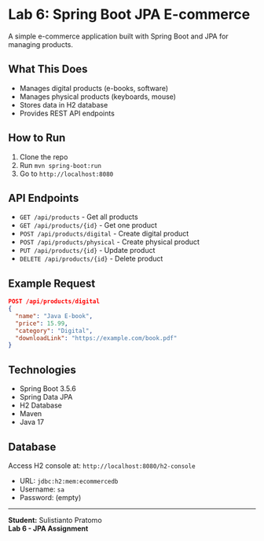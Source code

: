# Lab 6: Spring Boot JPA E-commerce

A simple e-commerce application built with Spring Boot and JPA for managing products.

## What This Does
- Manages digital products (e-books, software)
- Manages physical products (keyboards, mouse)
- Stores data in H2 database
- Provides REST API endpoints

## How to Run
1. Clone the repo
2. Run `mvn spring-boot:run`
3. Go to `http://localhost:8080`

## API Endpoints
- `GET /api/products` - Get all products
- `GET /api/products/{id}` - Get one product
- `POST /api/products/digital` - Create digital product
- `POST /api/products/physical` - Create physical product
- `PUT /api/products/{id}` - Update product
- `DELETE /api/products/{id}` - Delete product

## Example Request
```json
POST /api/products/digital
{
  "name": "Java E-book",
  "price": 15.99,
  "category": "Digital",
  "downloadLink": "https://example.com/book.pdf"
}
```

## Technologies
- Spring Boot 3.5.6
- Spring Data JPA
- H2 Database
- Maven
- Java 17

## Database
Access H2 console at: `http://localhost:8080/h2-console`
- URL: `jdbc:h2:mem:ecommercedb`
- Username: `sa`
- Password: (empty)

---
**Student:** Sulistianto Pratomo  
**Lab 6 - JPA Assignment**

